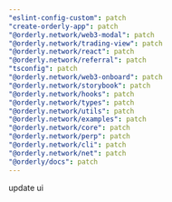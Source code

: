```yaml
---
"eslint-config-custom": patch
"create-orderly-app": patch
"@orderly.network/web3-modal": patch
"@orderly.network/trading-view": patch
"@orderly.network/react": patch
"@orderly.network/referral": patch
"tsconfig": patch
"@orderly.network/web3-onboard": patch
"@orderly.network/storybook": patch
"@orderly.network/hooks": patch
"@orderly.network/types": patch
"@orderly.network/utils": patch
"@orderly.network/examples": patch
"@orderly.network/core": patch
"@orderly.network/perp": patch
"@orderly.network/cli": patch
"@orderly.network/net": patch
"@orderly/docs": patch
---
```


update ui
